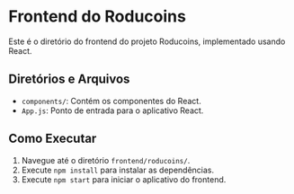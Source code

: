 # Frontend do Roducoins

Este é o diretório do frontend do projeto Roducoins, implementado usando React.

## Diretórios e Arquivos

- `components/`: Contém os componentes do React.
- `App.js`: Ponto de entrada para o aplicativo React.

## Como Executar

1. Navegue até o diretório `frontend/roducoins/`.
2. Execute `npm install` para instalar as dependências.
3. Execute `npm start` para iniciar o aplicativo do frontend.
